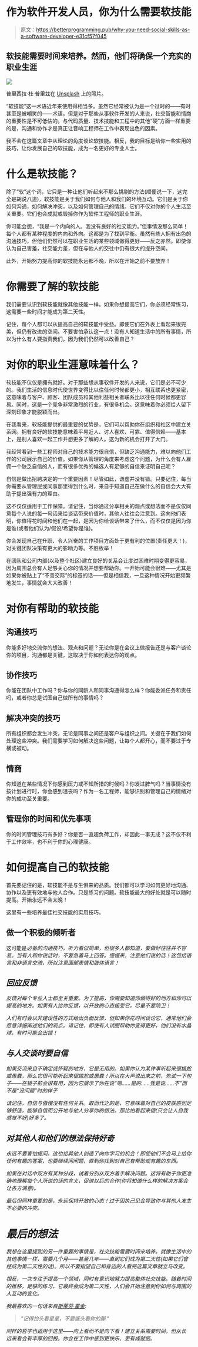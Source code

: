 # 作为软件开发人员，你为什么需要软技能

> 原文：<https://betterprogramming.pub/why-you-need-social-skills-as-a-software-developer-e31cf57f045>

## 软技能需要时间来培养。然而，他们将确保一个充实的职业生涯

![](img/9caa7ede3c4aad48af156e8fdbcda2b3.png)

普里西拉·杜·普里兹在 [Unsplash](https://unsplash.com?utm_source=medium&utm_medium=referral) 上的照片。

“软技能”这一术语近年来使用得相当多。虽然它经常被认为是一个过时的——有时甚至是被嘲笑的——术语，但是对于那些从事软件开发的人来说，社交智能和情商的重要性是不可低估的。与代码质量、技术技能和工程中的其他“硬”方面一样重要的是，沟通和协作才是真正让音响工程师在工作中表现出色的因素。

我不会在这篇文章中从理论的角度谈论软技能。相反，我的目标是给你一些实用的技巧，让你发展自己的软技能，成为一名更好的专业人士。

# 什么是软技能？

除了“软”这个词，它只是一种让他们听起来不那么挑剔的方法(顺便说一下，这完全是胡说八道)，软技能是关于我们如何与他人和我们的环境互动。它们是关于你如何沟通，如何解决冲突，以及如何管理自己的情绪。它们不仅对你的个人生活至关重要。它们也会成就或毁掉你作为软件工程师的职业生涯。

你可能会想，“我是一个内向的人。我没有良好的社交能力。”但事情没那么简单！每个人都有某种程度的内向和外向。这都是为了找到平衡。虽然有些人拥有出色的沟通技巧，但他们仍然可以在职业生活的某些领域做得更好——反之亦然。即使你认为自己害羞，社交能力差，但在与他人的交往中仍有很大的提升空间。

此外，开始努力提高你的软技能永远都不晚，所以在开始之前不要放弃！

# 你需要了解的软技能

我们需要认识到软技能就像其他技能一样。如果你想提高它们，你必须经常练习，这需要一些时间才能成为第二天性。

记住，每个人都可以从提高自己的软技能中受益。即使它们在外表上看起来很完美，但仍有改进的空间。不要害怕承认这一点！没有人知道生活中的所有事情，所以为什么有人要指责我们，因为我们仍然可以改善自己？

# 对你的职业生涯意味着什么？

软技能不仅仅是拥有就好。对于那些想从事软件开发的人来说，它们是必不可少的。我们生活的信息时代使世界变得比以往任何时候都更小，相互联系也更紧密，这意味着与客户、顾客、团队成员和其他利益相关者联系比以往任何时候都更容易。同时，这是一个竞争非常激烈的行业，有很多机会。这意味着你必须给人留下深刻印象才能脱颖而出。

在我看来，软技能提供的最重要的优势是，它们可以帮助你在组织和社区中建立关系网。拥有良好的软技能意味着平易近人、讨人喜欢、可靠、值得信赖——基本上，是别人喜欢一起工作并想更多了解的人。这为新的机会打开了大门。

我经常看到一些工程师对自己的技术能力很自信，但缺乏沟通能力，难以向他们工作的公司展示自己的价值。如果你从管理的角度来考虑这个问题，为什么会有人雇佣一个缺乏自信的人，而有很多优秀的候选人有足够的自信来证明自己呢？

自信是做出招聘决定的一个重要因素！尽管如此，谦虚并没有错。只要记住，每当你需要从管理层或同事那里得到什么时，来自于知道自己在做什么的自信会大大有助于提出强有力的理由。

这不仅仅适用于工作保障。请记住，当你通过分享相关的观点或想法而不是仅仅同意每个人说的每一句话来给谈话带来价值时，其他人往往会注意到。这向他们表明，你值得花时间和他们在一起，是因为你给谈话带来了什么，而不仅仅是因为你是谁(或者他们认为/假设/希望你是谁)。

你会发现自己在升职、令人兴奋的工作项目方面处于更有利的位置(责任更大！)，对关键团队决策有更大的影响力等。不胜枚举！

在团队和公司内部(以及整个社区)建立良好的关系会让度过困难时期变得更容易，因为周围总会有人足够关心你的情况并想要帮助你。一开始可能会很难——尤其是如果你被贴上了“不善交际”的标签的话——但是相信我，一旦这种情况开始更频繁地发生，事情就会大大改善！

# 对你有帮助的软技能

## **沟通技巧**

你能多好地交流你的想法、观点和问题？无论你是在会议上做报告还是与客户谈论你的项目，沟通都是关键，这取决于你如何表达你的观点。

## **协作技巧**

你能在团队中工作吗？你与你的同龄人和同事沟通得怎么样？你能委派任务和责任吗，或者你总是试图自己做所有的事情吗？

## **解决冲突的技巧**

所有组织都会发生冲突，无论是同事之间还是客户与组织之间。关键在于我们如何处理这些冲突。我们需要学习如何解决这些问题，让每个人都开心，而不要过于专横或被动。

## **情商**

你知道在某些情况下你感到压力或不知所措的时候吗？你发过脾气吗？当事情没有按计划进行时，你会感到沮丧吗？作为一名工程师，能够识别和管理自己的情绪对你的成功至关重要。

## **管理你的时间和优先事项**

你的时间管理技巧有多好？你是否一直超负荷工作，却因此一事无成？这不仅不利于工作效率，也不利于你的心理健康。

# 如何提高自己的软技能

首先要记住的是，软技能不是与生俱来的品质。我们都可以学习如何更好地沟通、协作以及更有效地与他人合作。只是练习的问题。软技能最大的好处就是可以随时提高。开始永远不会太晚！

这里有一些培养最佳社交技能的实用技巧。

## **做一个积极的倾听者**

这可能是*必备的沟通技巧。听力看似简单，但很多人都知道，要做好往往并不容易。当有人和你说话时，不要急着马上回答。慢慢来，注意他们说的话！这包括语言和非语言交流，所以注意面部表情和肢体语言！*

## ***回应反馈***

*反馈对每个专业人士都至关重要。为了提高，你需要知道你做得好的地方和你可以提高的地方。如果有人给你反馈，以开放的心态接受它，尽量不要防卫！*

*人们有时会以非建设性的方式给出负面反馈，但如果你花时间谈论它，通常他们会愿意详细阐述他们的观点。请记住，即使有人试图帮助你变得更好，他们没有水晶球，有时可能会出错！*

## ***与人交谈时要自信***

*如果交流来自不确定或怀疑的地方，它是无用的。如果你认为某件事听起来很尴尬或愚蠢，那么它很可能听起来很尴尬或愚蠢！所以在大声说出来之前，先试一下句子——在镜子前会很有用，因为它展示了你在说“嗯……是的……我是说……不”而不是“没问题”时的样子*

*请记住，自信与傲慢没有任何关系。取而代之的是，它意味着对自己的皮肤感到足够舒适，能够自信而公开地与他人分享你的想法。那比怕看起来傻(只会让人自我感觉不好)好多了。*

## *对其他人和他们的想法保持好奇*

*永远不要害怕提问。这也给其他人创造了向你学习的机会！即使他们不会马上给你任何有趣的答案，也要继续问问题，直到你找到对自己有帮助或有趣的东西。*

*如果在对话中双方有某种分歧，试着分别从双方着手解决问题。这将有助于你更准确地理解每个人所说的话的含义，促进以后的合作(你将知道什么样的解决方案会让各方满意)。*

*最后但同样重要的是，永远保持开放的心态！过于固执己见会导致你与其他人发生不必要的冲突。*

# *最后的想法*

*我想在这里提到的另一件重要的事情是，社交技能需要时间来培养。就像生活中的其他事情一样，需要几个月——甚至几年——直到它们成为第二天性(如果它们曾经成为第二天性的话)。所以不要指望自己和身边的人看完这篇文章就立马改变。*

*相反，一次专注于提高一个领域，同时有意识地努力提高整体社交技能。随着时间的推移，足够的练习，它最终会成为第二天性，人们会开始注意到你如何与周围的人互动的变化。*

*我最喜欢的一句话来自[斯蒂芬·霍金](https://www.goodreads.com/quotes/267117-one-remember-to-look-up-at-the-stars-and-not):*

> *"记得抬头看星星，不要低头看你的脚."*

*同样的哲学也适用于这里——向上看而不是向下看！建立关系需要时间，但从长远来看会有丰厚的回报。你会在工作中感到更快乐、更有成就感。*